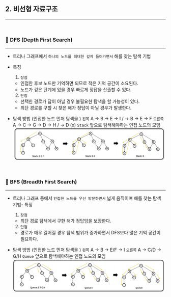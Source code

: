 ## 2. 비선형 자료구조

---

<br>

### 📌 DFS (Depth First Search)

---

- 트리나 그래프에서 `하나의 노드를 최대한 깊게 들어가면서` 해를 찾는 탐색 기법
- 특징

  1. `장점`

  - 인접한 후보 노드만 기억하면 되므로 적은 기억 공간이 소요된다.
  - 노드가 깊은 단계에 있을 경우 빠르게 정답을 산출할 수 있다.

  2. `단점`

  - 선택한 경로가 답이 아닐 경우 불필요한 탐색을 할 가능성이 있다.
  - 최단 경로를 구할 시 찾은 해가 정답이 아닐 경우가 발생한다.

- 탐색 방법 (인접한 노드 먼저 탐색을 )
  `왼쪽` A → B → E → I / → B → E → F
  `오른쪽` A → C → G → D → H / → D (x)
  `Stack` 앞으로 탐색해야하는 인접 노드의 모임
  ![](./DFS.png)

<br>

### 📌 BFS (Breadth First Search)

---

- 트리나 그래프 등에서 `인접한 노드를 우선 방문하면서` 넓게 움직이며 해를 찾는 탐색 기법- 특징

  1. `장점`

  - 최단 경로 탐색에서 구한 해가 정답임을 보장한다.

  2. `단점`

  - 경로가 매우 길어질 경우 탐색 범위가 증가하면서 DFS보다 많은 기억 공간이 필요하다.

- 탐색 방법 (인접한 노드 먼저 탐색을 )
  `왼쪽` A → B → E/F → I
  `오른쪽` A → C/D → G/H
  `Queue` 앞으로 탐색해야하는 인접 노드의 모임
  ![](./BFS.png)

